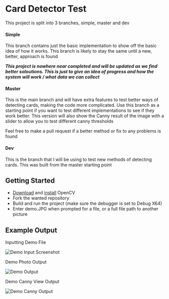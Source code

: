 # Card Detector Test

This project is split into 3 branches, simple, master and dev

#### Simple

This branch contains just the basic implementation to show off the basic idea of how it works. This branch is likely to stay the same until a new, better, approach is found

**_This project is nowhere near completed and will be updated as we find better soloutions. This is just to give an idea of progress and how the system will work / what data we can collect_**

#### Master

This is the main branch and will have extra features to test better ways of detecting cards, making the code more complicated. Use this branch as a starting point if you want to test different implementations to see if they work better. This version will also show the Canny result of the image with a slider to allow you to test different canny thresholds

Feel free to make a pull request if a better method or fix to any problems is found

#### Dev

This is the branch that I will be using to test new methods of detecting cards. This was built from the master starting point

## Getting Started

- [Download](https://sourceforge.net/projects/opencvlibrary/files/opencv-win/) and [install](https://docs.opencv.org/master/d3/d52/tutorial_windows_install.html) OpenCV
- Fork the wanted repository
- Build and run the project (make sure the debugger is set to Debug X64)
- Enter demo.JPG when prompted for a file, or a full file path to another picture

## Example Output

Inputting Demo File

![Demo Input Screenshot](https://i.imgur.com/vY8gymb.png "Test demo Input")

Demo Photo Output

![Demo Output](https://imgur.com/4eM4U60.png "Test demo output")

Demo Canny View Output

![Demo Canny Output](https://i.imgur.com/MSdy7dx.png "Demo canny output")